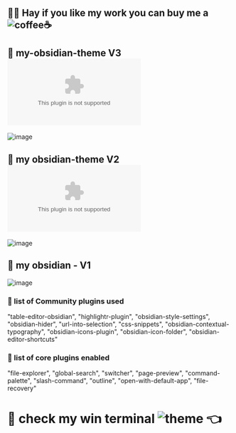 ## 🙋‍♂️ Hay if you like my work you can buy me a ![coffee](https://www.buymeacoffee.com/pushon)☕

## 🎨 my-obsidian-theme V3 ![Download📥](https://github.com/mhimranhossain/my-obsidian-theme/raw/main/obsidian-theme%20V3.zip )
![image](https://user-images.githubusercontent.com/50992812/155570065-cc54f412-f0e5-4543-957a-edcfa04e5b56.png)

## 🎨 my obsidian-theme V2 ![Download📥](https://github.com/mhimranhossain/my-obsidian-theme/raw/main/.obsidian.zip)
![image](https://user-images.githubusercontent.com/50992812/155573991-9265bea8-e177-4ee3-8bdb-50aebf66c6a9.jpg)

## 🎨 my obsidian - V1
![image](https://user-images.githubusercontent.com/50992812/155574667-acf3c816-b3a1-4beb-9420-d3f6b8b478d2.jpg)

### 📃 list of Community plugins used
  "table-editor-obsidian",
  "highlightr-plugin",
  "obsidian-style-settings",
  "obsidian-hider",
  "url-into-selection",
  "css-snippets",
  "obsidian-contextual-typography",
  "obsidian-icons-plugin",
  "obsidian-icon-folder",
  "obsidian-editor-shortcuts"
### 📃 list of core plugins enabled 
  "file-explorer",
  "global-search",
  "switcher",
  "page-preview",
  "command-palette",
  "slash-command",
  "outline",
  "open-with-default-app",
  "file-recovery"
  
  # 🎨 check my win terminal ![theme](github.com/mhimranhossain/pushon-oh-myposh-theme) 👈
